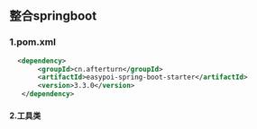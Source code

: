 ## 整合springboot

### 1.pom.xml

```xml
  <dependency>
       <groupId>cn.afterturn</groupId>
       <artifactId>easypoi-spring-boot-starter</artifactId>
       <version>3.3.0</version>
   </dependency>
```

#### 2.工具类

```java

```

